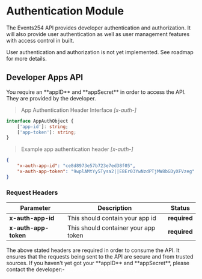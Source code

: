 # Authentication Module

The Events254 API provides developer authentication and authorization. It will also provide user authentication
as well as user management features with access control in built.

<aside class="warning">
    User authentication and authorization is not yet implemented. See roadmap for more details.
</aside>

## Developer Apps API

<aside class="notice">
    You require an **appID** and **appSecret** in order to access the API. They are provided by the developer.
    <a href='mailto:waweruj00@gmail.com' target='__blank' style='color: white;text-decoration: none;font-weight: 500;text-shadow: none;'>Request for a Developer Key</a>
</aside>

> App Authentication Header Interface _[x-auth-]_

```typescript
interface AppAuthObject {
    ['app-id']: string;
    ['app-token']: string;
}
```

> Example app authentication header _[x-auth-]_

```json
{
    "x-auth-app-id": "ce8d8973e57b723e7ed38f05",
    "x-auth-app-token": "9wplAMtYy5Tysa2||E8Er03YwNzdPTjMW8bGDyXFVzeg"
}
```

### Request Headers

Parameter | Description | Status
--------- | ----------- | -------  
**x-auth-app-id** | This should contain your app id | **required**
**x-auth-app-token** | This should container your app token | **required**

<aside class="notice">
    The above stated headers are required in order to consume the API. It ensures that the requests being sent to the API are secure and from trusted sources.
    If you haven't yet got your **appID** and **appSecret**, please contact the developer:-
    <a href='mailto:waweruj00@gmail.com' target='__blank' style='color: white;text-decoration: none;font-weight: 500;text-shadow: none;'>Request for a Developer Key</a>
</aside>
